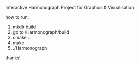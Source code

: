 Interactive Harmonograph Project for Graphics & Visualisation

how to run:
1. mkdir build
2.  go to /Harmonograph/build
3. cmake ..
4. make
5. ./Harmonograph


thanks!
